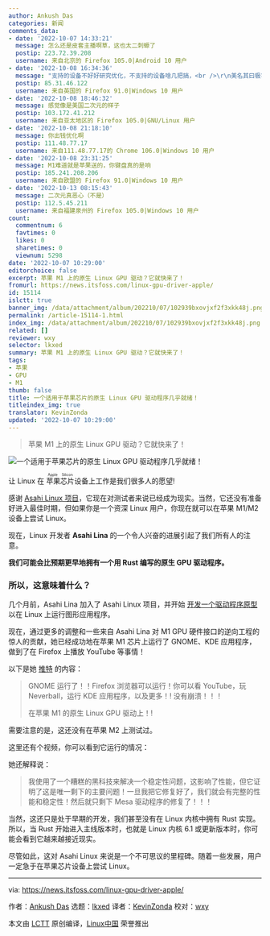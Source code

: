 ```yaml
---
author: Ankush Das
categories: 新闻
comments_data:
- date: '2022-10-07 14:33:21'
  message: 怎么还是皮套主播啊草，这也太二刺螈了
  postip: 223.72.39.208
  username: 来自北京的 Firefox 105.0|Android 10 用户
- date: '2022-10-08 16:34:36'
  message: "支持的设备不好好研究优化，不支持的设备啥几把搞，<br />\r\n美名其曰极客精神，实际上就是Linux 桌面起不来的病症。"
  postip: 85.31.46.122
  username: 来自英国的 Firefox 91.0|Windows 10 用户
- date: '2022-10-08 18:46:32'
  message: 感觉像是美国二次元的样子
  postip: 103.172.41.212
  username: 来自亚太地区的 Firefox 105.0|GNU/Linux 用户
- date: '2022-10-08 21:18:10'
  message: 你出钱优化啊
  postip: 111.48.77.17
  username: 来自111.48.77.17的 Chrome 106.0|Windows 10 用户
- date: '2022-10-08 23:31:25'
  message: M1难道就是苹果送的，你键盘真的是响
  postip: 185.241.208.206
  username: 来自欧盟的 Firefox 91.0|Windows 10 用户
- date: '2022-10-13 08:15:43'
  message: 二次元真恶心（不是）
  postip: 112.5.45.211
  username: 来自福建泉州的 Firefox 105.0|Windows 10 用户
count:
  commentnum: 6
  favtimes: 0
  likes: 0
  sharetimes: 0
  viewnum: 5298
date: '2022-10-07 10:29:00'
editorchoice: false
excerpt: 苹果 M1 上的原生 Linux GPU 驱动？它就快来了！
fromurl: https://news.itsfoss.com/linux-gpu-driver-apple/
id: 15114
islctt: true
banner_img: /data/attachment/album/202210/07/102939bxovjxf2f3xkk48j.png
permalink: /article-15114-1.html
index_img: /data/attachment/album/202210/07/102939bxovjxf2f3xkk48j.png.thumb.jpg
related: []
reviewer: wxy
selector: lkxed
summary: 苹果 M1 上的原生 Linux GPU 驱动？它就快来了！
tags:
- 苹果
- GPU
- M1
thumb: false
title: 一个适用于苹果芯片的原生 Linux GPU 驱动程序几乎就绪！
titleindex_img: true
translator: KevinZonda
updated: '2022-10-07 10:29:00'
---
```



> 
> 苹果 M1 上的原生 Linux GPU 驱动？它就快来了！
> 
> 
> 


![一个适用于苹果芯片的原生 Linux GPU 驱动程序几乎就绪！](/data/attachment/album/202210/07/102939bxovjxf2f3xkk48j.png)


让 Linux 在 <ruby> 苹果芯片 <rt>  Apple Silicon </rt></ruby> 设备上工作是我们很多人的愿望!


感谢 [Asahi Linux 项目](https://news.itsfoss.com/asahi-linux-announcement/)，它现在对测试者来说已经成为现实。当然，它还没有准备好进入最佳时期，但如果你是一个资深 Linux 用户，你现在就可以在苹果 M1/M2 设备上尝试 Linux。


现在，Linux 开发者 **Asahi Lina** 的一个令人兴奋的进展引起了我们所有人的注意。


**我们可能会比预期更早地拥有一个用 Rust 编写的原生 GPU 驱动程序。**


### 所以，这意味着什么？


几个月前，Asahi Lina 加入了 Asahi Linux 项目，并开始 [开发一个驱动程序原型](https://asahilinux.org/2022/07/july-2022-release/) 以在 Linux 上运行图形应用程序。


现在，通过更多的调整和一些来自 Asahi Lina 对 M1 GPU 硬件接口的逆向工程的惊人的贡献，她已经成功地在苹果 M1 芯片上运行了 GNOME、KDE 应用程序，做到了在 Firefox 上播放 YouTube 等事情！


以下是她 [推特](https://twitter.com/LinaAsahi/status/1575343067892051968) 的内容：



> 
> GNOME 运行了！！Firefox 浏览器可以运行！你可以看 YouTube，玩 Neverball，运行 KDE 应用程序，以及更多！! 没有崩溃！！！
> 
> 
> 在苹果 M1 的原生 Linux GPU 驱动上！!
> 
> 
> 


需要注意的是，这还没有在苹果 M2 上测试过。


这里还有个视频，你可以看到它运行的情况：






她还解释说：



> 
> 我使用了一个糟糕的黑科技来解决一个稳定性问题，这影响了性能，但它证明了这是唯一剩下的主要问题！一旦我把它修复好了，我们就会有完整的性能和稳定性！然后就只剩下 Mesa 驱动程序的修复了！！！
> 
> 
> 


当然，这还只是处于早期的开发，我们甚至没有在 Linux 内核中拥有 Rust 实现。所以，当 Rust 开始进入主线版本时，也就是 Linux 内核 6.1 或更新版本时，你可能会看到它越来越接近现实。


尽管如此，这对 Asahi Linux 来说是一个不可思议的里程碑。随着一些发展，用户一定急于在苹果芯片设备上尝试 Linux。




---


via: <https://news.itsfoss.com/linux-gpu-driver-apple/>


作者：[Ankush Das](https://news.itsfoss.com/author/ankush/) 选题：[lkxed](https://github.com/lkxed) 译者：[KevinZonda](https://github.com/KevinZonda) 校对：[wxy](https://github.com/wxy)


本文由 [LCTT](https://github.com/LCTT/TranslateProject) 原创编译，[Linux中国](https://linux.cn/) 荣誉推出